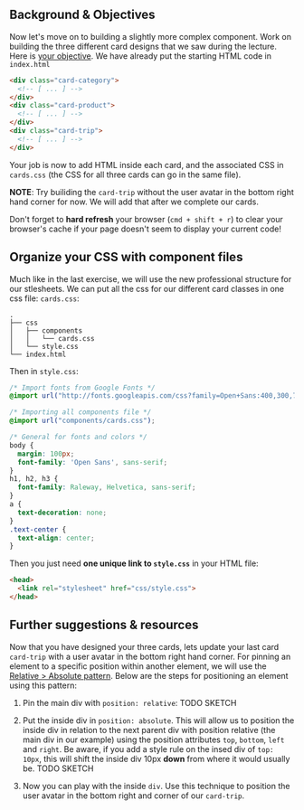 ## Background & Objectives

Now let's move on to building a slightly more complex component. Work on building the three different card designs that we saw during the lecture. Here is [your objective](http://lewagon.github.io/html-css-challenges/14-card-sprint/). We have already put the starting HTML code in `index.html`

```html
<div class="card-category">
  <!-- [ ... ] -->
</div>
<div class="card-product">
  <!-- [ ... ] -->
</div>
<div class="card-trip">
  <!-- [ ... ] -->
</div>
```

Your job is now to add HTML inside each card, and the associated CSS in `cards.css` (the CSS for all three cards can go in the same file).

**NOTE**: Try builiding the `card-trip` without the user avatar in the bottom right hand corner for now. We will add that after we complete our cards.

Don't forget to **hard refresh** your browser (`cmd + shift + r`) to clear your browser's cache if your page doesn't seem to display your current code!

## Organize your CSS with component files

Much like in the last exercise, we will use the new professional structure for our stlesheets. We can put all the css for our different card classes in one css file: `cards.css`:

```
.
├── css
│   ├── components
│   │   └── cards.css
│   └── style.css
└── index.html
```

Then in `style.css`:

```css
/* Import fonts from Google Fonts */
@import url("http://fonts.googleapis.com/css?family=Open+Sans:400,300,700|Raleway:300,400,500,700");

/* Importing all components file */
@import url("components/cards.css");

/* General for fonts and colors */
body {
  margin: 100px;
  font-family: 'Open Sans', sans-serif;
}
h1, h2, h3 {
  font-family: Raleway, Helvetica, sans-serif;
}
a {
  text-decoration: none;
}
.text-center {
  text-align: center;
}

```

Then you just need **one unique link to `style.css`** in your HTML file:

```html
<head>
  <link rel="stylesheet" href="css/style.css">
</head>
```

## Further suggestions & resources

Now that you have designed your three cards, lets update your last card `card-trip` with a user avatar in the bottom right hand corner. For pinning an element to a specific position within another element, we will use the [Relative > Absolute pattern](https://css-tricks.com/absolute-relative-fixed-positioining-how-do-they-differ/). Below are the steps for positioning an element using this pattern:

1. Pin the main div with `position: relative`:
TODO SKETCH

2. Put the inside div in `position: absolute`. This will allow us to position the inside div in relation to the next parent div with position relative (the main div in our example) using the position attributes `top`, `bottom`, `left` and `right`. Be aware, if you add a style rule on the insed div of `top: 10px`, this will shift the inside div 10px **down** from where it would usually be.
TODO SKETCH

3. Now you can play with the inside `div`. Use this technique to position the user avatar in the bottom right and corner of our `card-trip`.

